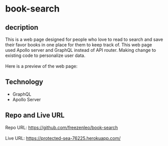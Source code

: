 # book-search

## decription
This is a web page designed for people who love to read to search and save their favor books in one place for them to keep track of. This web page used Apollo server and GraphQL instead of API router. Making change to existing code to personalize user data. 
</br></br>
Here is a preview of the web page:


## Technology
* GraphQL
* Apollo Server

## Repo and Live URL
Repo URL: https://github.com/freezenleo/book-search
</br></br>
Live URL: https://protected-sea-76225.herokuapp.com/